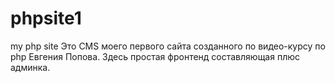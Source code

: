 # phpsite1
my php site
Это CMS моего первого сайта созданного по видео-курсу по php Евгения Попова. Здесь простая фронтенд составляющая плюс админка.
